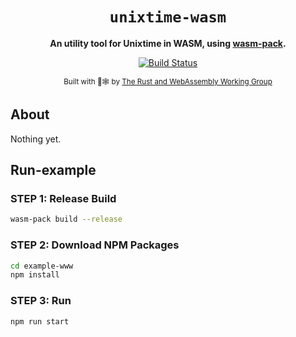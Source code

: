 <div align="center">

  <h1><code>unixtime-wasm</code></h1>

<strong>An utility tool for Unixtime in WASM, using <a href="https://github.com/rustwasm/wasm-pack">wasm-pack</a>.</strong>

  <p>
    <a href="https://travis-ci.org/Ujang360/unixtime-wasm"><img src="https://img.shields.io/travis/Ujang360/unixtime-wasm.svg?style=flat-square" alt="Build Status" /></a>
  </p>

<sub>Built with 🦀🕸 by <a href="https://rustwasm.github.io/">The Rust and WebAssembly Working Group</a></sub>

</div>

## About

Nothing yet.

## Run-example

### STEP 1: Release Build

```bash
wasm-pack build --release
```

### STEP 2: Download NPM Packages

```bash
cd example-www
npm install
```

### STEP 3: Run

```bash
npm run start
```
